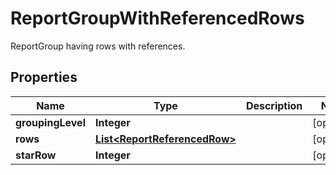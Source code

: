 

# ReportGroupWithReferencedRows

ReportGroup having rows with references.

## Properties

Name | Type | Description | Notes
------------ | ------------- | ------------- | -------------
**groupingLevel** | **Integer** |  |  [optional]
**rows** | [**List&lt;ReportReferencedRow&gt;**](ReportReferencedRow.md) |  |  [optional]
**starRow** | **Integer** |  |  [optional]



